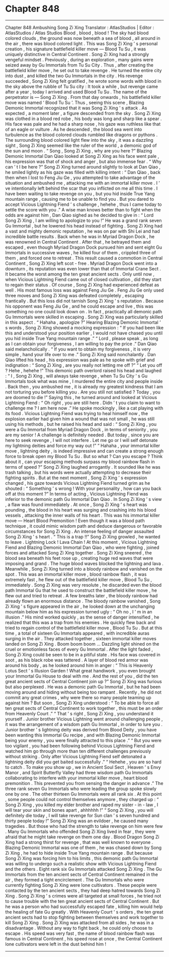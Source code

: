 
# Chapter 848


---

Chapter 848 Ambushing Song Zi Xing
Translator : AtlasStudios | Editor : AtlasStudios / Atlas Studios
Blood , blood , blood !
The sky had blood colored clouds , the ground was now beneath a sea of blood , all around in the air , there was blood colored light .
This was Song Zi Xing ’ s personal creation , his signature battlefield killer move — Blood Tu Su , it was uniquely distinctive in Central Continent .
Song Zi Xing had a strongly vengeful mindset . Previously , during an exploration , many gains were seized away by Gu Immortals from Tu Su City . Thus , after creating the battlefield killer move , he set out to take revenge . He turned the entire city into dust , and killed the two Gu Immortals in the city .
His revenge succeeded , Song Zi Xing felt gratified , he wrote some words with blood in the sky above the rubble of Tu Su city : It took a while , but revenge came after a year , today I arrived and used Blood Tu Su . The name of the perpetrator is — Song Zi Xing .
From that day onwards , his battlefield killer move was named ‘ Blood Tu Su ’.
Thus , seeing this scene , Blazing Demonic Immortal recognized that it was Song Zi Xing ’ s attack .
As expected , a moment later , a figure descended from the sky .
Song Zi Xing was clothed in a blood red robe , his body was long and sharp like a spear . His face was pale and he had a sharp nose , his gaze was ruthless like that of an eagle or vulture .
As he descended , the blood sea went into turbulence as the blood colored clouds rumbled like dragons or pythons .
The surrounding blood colored light flew into the sky , it was a dazzling sight , Song Zi Xing seemed like the ruler of the world , a demonic god of the sun and moon .
“ Song , Song Zi Xing , why are you here ?” Blazing Demonic Immortal Dan Qiao looked at Song Zi Xing as his face went pale , his expression was that of shock and anger , but also immense fear .
“ Why can ’ t I be here ?” Song Zi Xing turned around slightly to look at Dan Qiao , he smiled lightly as his gaze was filled with killing intent : “ Dan Qiao , back then when I lost to Feng Jiu Ge , you attempted to take advantage of the situation and ambushed me , attacking me with an immortal killer move . I ’ ve intentionally left behind the scar that you inflicted on me all this time . I have been waiting to take revenge on you , but you hid inside True Yang mountain range , causing me to be unable to find you . But you dared to accept Vicious Lightning Fiend ’ s challenge , hehehe , thus I came today to settle the score with you .”
A wise man knows better than to fight when the odds are against him , Dan Qiao sighed as he decided to give in : “ Lord Song Zi Xing , I am willing to apologize to you !”
He was a grand rank seven Gu Immortal , but he lowered his head instead of fighting .
Song Zi Xing had a vast and mighty demonic reputation , he was on par with Shi Lei and had incredible battle results . Back when he was in Myriad Dragon Dock , he was renowned in Central Continent . After that , he betrayed them and escaped , even though Myriad Dragon Dock pursued him and sent eight Gu Immortals in successive waves , he killed four of them , crippled three of them , and forced one to retreat .
This result caused a commotion in Central Continent , Song Zi Xing left scot - free . Myriad Dragon Dock went into a downturn , its reputation was even lower than that of Immortal Crane Sect . It became the worst among the ten great ancient sects . Only until now , when Vicious Lightning Fiend came out of closed cultivation , did they start to regain their status .
Of course , Song Zi Xing had experienced defeat as well .
His most famous loss was against Feng Jiu Ge .
Feng Jiu Ge only used three moves and Song Zi Xing was defeated completely , escaping frantically .
But this loss did not tarnish Song Zi Xing ’ s reputation . Because his opponent was Feng Jiu Ge , and he could escape and live , this was something no one could look down on .
In fact , practically all demonic path Gu Immortals were skilled in escaping . Song Zi Xing was particularly skilled in this aspect .
“ Hahaha , apologize ?” Hearing Blazing Demonic Immortal ’ s words , Song Zi Xing showed a mocking expression : “ If you had been like this and understood your position earlier , I would not have chased you until you hid inside True Yang mountain range .”
“ Lord , please speak , as long as I can obtain your forgiveness , I am willing to pay the price .” Dan Qiao said melancholically .
“ If you want to obtain my forgiveness , it is very simple , hand your life over to me .” Song Zi Xing said nonchalantly .
Dan Qiao lifted his head , his expression was pale as he spoke with grief and indignation : “ Song Zi Xing , are you really not letting me off ?”
“ Let you off ? Hehe , hehehe !” This demonic path overlord raised his head and laughed : “ I , Song Zi Xing , will always take revenge , when Tu Su City ’ s Gu Immortals took what was mine , I murdered the entire city and people inside . Back then , you ambushed me , it is already my greatest kindness that I am not torturing you before killing you . Are you still not satisfied ? Today , you are doomed to die !”
Saying this , he turned around and looked at Vicious Lightning Fiend : “ Oh right , you are still here . Didn ’ t you claim to want to challenge me ? I am here now .”
He spoke mockingly , like a cat playing with its food .
Vicious Lightning Fiend was trying to heal himself now , the explosion earlier had given him a wound that was not small , he was still using his methods , but he raised his head and said : “ Song Zi Xing , you were a Gu Immortal from Myriad Dragon Dock , in terms of seniority , you are my senior ! A challenge is definitely needed . But today , since you are here to seek revenge , I will not interfere . Let me go or I will self detonate my lightning deities and force my way out !”
“ Hahaha , your immortal killer move , lightning deity , is indeed impressive and can create a strong enough force to break open my Blood Tu Su . But so what ? Can you escape ? Think about it , can your escaping methods surpass my blood rainbow flash in terms of speed ?”
Song Zi Xing laughed arrogantly .
It sounded like he was trash talking , but his words were actually attempting to decrease their fighting spirits .
But at the next moment , Song Zi Xing ’ s expression changed , his gaze towards Vicious Lightning Fiend turned grim as he shouted : “ Something ’ s wrong ! With your personality , how can you back off at this moment ?”
In terms of acting , Vicious Lightning Fiend was inferior to the demonic path Gu Immortal Dan Qiao .
In Song Zi Xing ’ s view , a flaw was found immediately .
At once , Song Zi Xing ’ s heart was pounding , the blood in his heart was surging and crashing into his blood vessels , attacking the inner walls of his heart .
This was his immortal killer move — Heart Blood Premonition !
Even though it was a blood path technique , it could mimic wisdom path and deduce dangerous or favorable circumstances for Song Zi Xing .
An intense feeling of danger assaulted Song Zi Xing ’ s heart .
“ This is a trap !!” Song Zi Xing growled , he wanted to leave .
Lightning Lock !
Lava Chain !
At this moment , Vicious Lightning Fiend and Blazing Demonic Immortal Dan Qiao , who were fighting , joined forces and attacked Song Zi Xing together .
Song Zi Xing sneered , the blood sea beneath his feet rose up , creating huge red waves that were imposing and grand .
The huge blood waves blocked the lightning and lava .
Meanwhile , Song Zi Xing turned into a bloody rainbow and vanished on the spot .
This was an immortal killer move , blood rainbow flash , it was extremely fast , he flew out of the battlefield killer move , Blood Tu Su , immediately . Song Zi Xing was very resolute , he discarded even the blood path Immortal Gu that he used to construct the battlefield killer move , he flew out and tried to retreat .
A few breaths later , the bloody rainbow had already flown an enormous distance .
The bloody rainbow vanished , Song Zi Xing ’ s figure appeared in the air , he looked down at the unchanging mountain below him as his expression turned ugly : “ Oh no , I ’ m in an illusion .”
His mind worked quickly , as the sense of danger intensified , he realized that this was a trap from his enemies .
He quickly flew back and tried to regain control of the battlefield killer move , Blood Tu Su .
But at this time , a total of sixteen Gu Immortals appeared , with incredible auras surging in the air .
They attacked together , sixteen immortal killer moves landed on Song Zi Xing .
Boom boom boom …
Dazzling light shined on the cruel or emotionless faces of every Gu Immortal .
After the light faded , Song Zi Xing could be seen to be in a pitiful state .
His face was covered in soot , as his black robe was tattered .
A layer of blood red armor was around his body , as he looked around him in anger : “ This is Heavenly Lotus Sect ’ s Illusion Garden ! What great handiwork , you even brought your Immortal Gu House to deal with me . And the rest of you , did the ten great ancient sects of Central Continent join up ?”
Song Zi Xing was furious but also perplexed .
He was a demonic path Gu Immortal , but he had been moving around and hiding without being too rampant . Recently , he did not commit any great crimes , why were there so many people teaming up against him ?
But soon , Song Zi Xing understood : “ To be able to force all ten great sects of Central Continent to work together , this must be an order from Heavenly Court .”
“ That ’ s right , Song Zi Xing , you understand it yourself . Junior brother Vicious Lightning went around challenging people , it was the arrangement of a wisdom path Gu Immortal , in order to lure you . Junior brother ’ s lightning deity was derived from Blood Deity , you have been wanting this Immortal Gu recipe , and with Blazing Demonic Immortal being your enemy , you were finally attracted to this place .”
“ But you were too vigilant , you had been following behind Vicious Lightning Fiend and watched him go through more than ten different challenges previously without striking . Only after Vicious Lightning Fiend self detonated a lightning deity did you get baited successfully .”
“ Hehehe , you are so hard to catch . To make you show up , we in Ancient Soul Sect , Heaven ’ s Envy Manor , and Spirit Butterfly Valley had three wisdom path Gu Immortals collaborating to interfere with your immortal killer move , heart blood premonition . This prevented you from sensing the danger in advance .”
The three rank seven Gu Immortals who were leading the group spoke slowly one by one .
The other thirteen Gu Immortals were all rank six .
At this point , some people could not control themselves anymore , they charged up : “ Song Zi Xing , you killed my elder brother and raped my sister - in - law , I will tear your skin and bones apart , ahhhhhh !”
“ Song Zi Xing , you will definitely die today , I will take revenge for Sun clan ’ s seven hundred and thirty people today !”
Song Zi Xing was an evildoer , he caused many tragedies . But those who had the strength to take revenge on him were few . Many Gu Immortals who offended Song Zi Xing lived in fear , they were afraid that he might take revenge on them one day .
Blood Dragon Song Zi Xing had a strong thirst for revenge , that was well known to everyone .
Blazing Demonic Immortal was one of them , he was chased down by Song Zi Xing , he had to hide inside True Yang mountain range . But because Song Zi Xing was forcing him to his limits , this demonic path Gu Immortal was willing to undergo such a realistic show with Vicious Lightning Fiend and the others .
Eight rank six Gu Immortals attacked Song Zi Xing .
The Gu Immortals from the ten ancient sects of Central Continent remained in the air , they formed a tight encirclement .
The Gu Immortals who were currently fighting Song Zi Xing were lone cultivators . These people were contacted by the ten ancient sects , they had deep hatred towards Song Zi Xing .
Song Zi Xing ’ s crimes were all targeted at small forces , he tried not to cause trouble with the ten great ancient sects of Central Continent . But he was a person who had successfully escaped fate , killing him would help the healing of fate Gu greatly . With Heavenly Court ’ s orders , the ten great ancient sects had to stop fighting between themselves and work together to kill Song Zi Xing .
Song Zi Xing was attacked from all sides , he was in a disadvantage . Without any way to fight back , he could only choose to escape .
His speed was very fast , the name of blood rainbow flash was famous in Central Continent , his speed rose at once , the Central Continent lone cultivators were left in the dust behind him !

---

